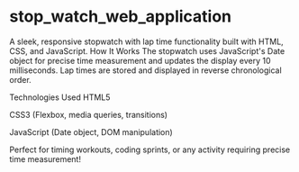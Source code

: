 # stop_watch_web_application

A sleek, responsive stopwatch with lap time functionality built with HTML, CSS, and JavaScript.
How It Works
The stopwatch uses JavaScript's Date object for precise time measurement and updates the display every 10 milliseconds. Lap times are stored and displayed in reverse chronological order.

Technologies Used
HTML5

CSS3 (Flexbox, media queries, transitions)

JavaScript (Date object, DOM manipulation)

Perfect for timing workouts, coding sprints, or any activity requiring precise time measurement!

